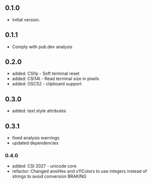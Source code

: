 ## 0.1.0

- Initial version.

## 0.1.1

- Comply with pub.dev analysis

## 0.2.0

- added: CSI!p - Soft terminal reset
- added: CSI14t - Read terminal size in pixels
- added: OSC52 - clipboard support

## 0.3.0

- added: text style attributes

## 0.3.1

- fixed analysis warnings
- updated dependencies

### 0.4.0

- added: CSI 2027 - unicode core
- refactor: Changed ansiHex and x11Colors to use integers instead of strings
  to avoid conversion BRAKING
